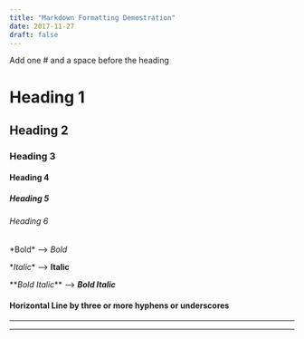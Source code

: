```yaml
---
title: "Markdown Formatting Demostration"
date: 2017-11-27
draft: false
---
```

Add one # and a space before the heading
# Heading 1
## Heading 2
### Heading 3
#### Heading 4
##### Heading 5
###### Heading 6


\*Bold* --> *Bold*

\**Italic** --> **Italic**

\*\**Bold Italic*** --> ***Bold Italic***


#### Horizontal Line by three or more hyphens or underscores
---
___

